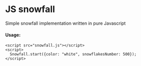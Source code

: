 # JS snowfall
Simple snowfall implementation written in pure Javascript
#### Usage:
```
<script src="snowfall.js"></script>
<script>
  Snowfall.start({color: "white", snowflakesNumber: 500});
</script>
```